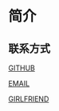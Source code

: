 
# **简介**

## 联系方式

[GITHUB](https://github.com/2418071565)

[EMAIL](mailto:2418071565@qq.com)

[GIRLFRIEND](http://github.com/hstxmgzY)


